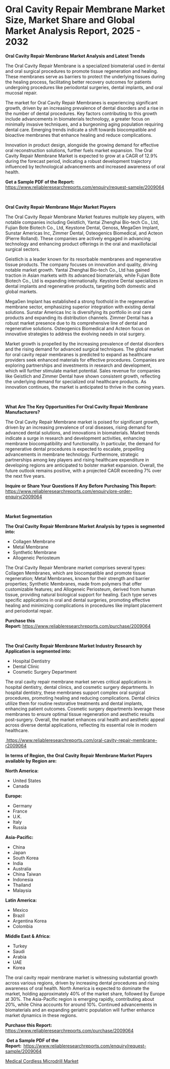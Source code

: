 <p><h1>Oral Cavity Repair Membrane Market Size, Market Share and Global Market Analysis Report, 2025 - 2032</h1></p><p><strong>Oral Cavity Repair Membrane Market Analysis and Latest Trends</strong></p>
<p><p>The Oral Cavity Repair Membrane is a specialized biomaterial used in dental and oral surgical procedures to promote tissue regeneration and healing. These membranes serve as barriers to protect the underlying tissues during the healing process, facilitating better recovery outcomes for patients undergoing procedures like periodontal surgeries, dental implants, and oral mucosal repair. </p><p>The market for Oral Cavity Repair Membranes is experiencing significant growth, driven by an increasing prevalence of dental disorders and a rise in the number of dental procedures. Key factors contributing to this growth include advancements in biomaterials technology, a greater focus on minimally invasive techniques, and a burgeoning aging population requiring dental care. Emerging trends indicate a shift towards biocompatible and bioactive membranes that enhance healing and reduce complications. </p><p>Innovation in product design, alongside the growing demand for effective oral reconstruction solutions, further fuels market expansion. The Oral Cavity Repair Membrane Market is expected to grow at a CAGR of 12.9% during the forecast period, indicating a robust development trajectory influenced by technological advancements and increased awareness of oral health.</p></p>
<p><strong>Get a Sample PDF of the Report:&nbsp;</strong> <a href="https://www.reliableresearchreports.com/enquiry/request-sample/2009064?utm_campaign=3257&utm_medium=2&utm_source=Github&utm_content=ia&utm_term=05032025&utm_id=oral-cavity-repair-membrane">https://www.reliableresearchreports.com/enquiry/request-sample/2009064</a></p>
<p>&nbsp;</p>
<p><strong>Oral Cavity Repair Membrane Major Market Players</strong></p>
<p><p>The Oral Cavity Repair Membrane Market features multiple key players, with notable companies including Geistlich, Yantai Zhenghai Bio-tech Co., Ltd, Fujian Bote Biotech Co., Ltd, Keystone Dental, Genoss, MegaGen Implant, Sunstar Americas Inc, Zimmer Dental, Osteogenics Biomedical, and Acteon (Pierre Rolland). These companies are actively engaged in advancing technology and enhancing product offerings in the oral and maxillofacial surgical sectors.</p><p>Geistlich is a leader known for its resorbable membranes and regenerative tissue products. The company focuses on innovation and quality, driving notable market growth. Yantai Zhenghai Bio-tech Co., Ltd has gained traction in Asian markets with its advanced biomaterials, while Fujian Bote Biotech Co., Ltd is expanding internationally. Keystone Dental specializes in dental implants and regenerative products, targeting both domestic and global markets.</p><p>MegaGen Implant has established a strong foothold in the regenerative membrane sector, emphasizing superior integration with existing dental solutions. Sunstar Americas Inc is diversifying its portfolio in oral care products and expanding its distribution channels. Zimmer Dental has a robust market presence due to its comprehensive line of dental and regenerative solutions. Osteogenics Biomedical and Acteon focus on innovative strategies to address the evolving needs in oral surgery.</p><p>Market growth is propelled by the increasing prevalence of dental disorders and the rising demand for advanced surgical techniques. The global market for oral cavity repair membranes is predicted to expand as healthcare providers seek enhanced materials for effective procedures. Companies are exploring partnerships and investments in research and development, which will further stimulate market potential. Sales revenue for companies like Geistlich and Zimmer Dental have shown consistent growth, reflecting the underlying demand for specialized oral healthcare products. As innovation continues, the market is anticipated to thrive in the coming years.</p></p>
<p>&nbsp;</p>
<p><strong>What Are The Key Opportunities For Oral Cavity Repair Membrane Manufacturers?</strong></p>
<p><p>The Oral Cavity Repair Membrane market is poised for significant growth, driven by an increasing prevalence of oral diseases, rising demand for advanced dental solutions, and innovations in biomaterials. Market trends indicate a surge in research and development activities, enhancing membrane biocompatibility and functionality. In particular, the demand for regenerative dental procedures is expected to escalate, propelling advancements in membrane technology. Furthermore, strategic partnerships among key players and rising healthcare expenditure in developing regions are anticipated to bolster market expansion. Overall, the future outlook remains positive, with a projected CAGR exceeding 7% over the next five years.</p></p>
<p><strong>Inquire or Share Your Questions If Any Before Purchasing This Report:</strong> <a href="https://www.reliableresearchreports.com/enquiry/pre-order-enquiry/2009064?utm_campaign=3257&utm_medium=2&utm_source=Github&utm_content=ia&utm_term=05032025&utm_id=oral-cavity-repair-membrane">https://www.reliableresearchreports.com/enquiry/pre-order-enquiry/2009064</a></p>
<p>&nbsp;</p>
<p><strong>Market Segmentation</strong></p>
<p><strong>The Oral Cavity Repair Membrane Market Analysis by types is segmented into:</strong></p>
<p><ul><li>Collagen Membrane</li><li>Metal Membrane</li><li>Synthetic Membrane</li><li>Allogeneic Periosteum</li></ul></p>
<p><p>The Oral Cavity Repair Membrane market comprises several types: Collagen Membranes, which are biocompatible and promote tissue regeneration; Metal Membranes, known for their strength and barrier properties; Synthetic Membranes, made from polymers that offer customizable features; and Allogeneic Periosteum, derived from human tissue, providing natural biological support for healing. Each type serves specific applications in oral and dental surgeries, promoting effective healing and minimizing complications in procedures like implant placement and periodontal repair.</p></p>
<p><strong>Purchase this Report:&nbsp;</strong><a href="https://www.reliableresearchreports.com/purchase/2009064?utm_campaign=3257&utm_medium=2&utm_source=Github&utm_content=ia&utm_term=05032025&utm_id=oral-cavity-repair-membrane">https://www.reliableresearchreports.com/purchase/2009064</a></p>
<p>&nbsp;</p>
<p><strong>The Oral Cavity Repair Membrane Market Industry Research by Application is segmented into:</strong></p>
<p><ul><li>Hospital Dentistry</li><li>Dental Clinic</li><li>Cosmetic Surgery Department</li></ul></p>
<p><p>The oral cavity repair membrane market serves critical applications in hospital dentistry, dental clinics, and cosmetic surgery departments. In hospital dentistry, these membranes support complex oral surgical procedures, promoting healing and reducing complications. Dental clinics utilize them for routine restorative treatments and dental implants, enhancing patient outcomes. Cosmetic surgery departments leverage these membranes to ensure optimal tissue regeneration and aesthetic results post-surgery. Overall, the market enhances oral health and aesthetic appeal across diverse dental applications, reflecting its essential role in modern healthcare.</p></p>
<p><a href="https://www.reliableresearchreports.com/oral-cavity-repair-membrane-r2009064?utm_campaign=3257&utm_medium=2&utm_source=Github&utm_content=ia&utm_term=05032025&utm_id=oral-cavity-repair-membrane">&nbsp;https://www.reliableresearchreports.com/oral-cavity-repair-membrane-r2009064</a></p>
<p><strong>In terms of Region, the Oral Cavity Repair Membrane Market Players available by Region are:</strong></p>
<p>
    <p> <strong> North America: </strong>
        <ul>
            <li>United States</li>
            <li>Canada</li>
        </ul>
        </p> 
    <p> <strong> Europe: </strong>
        <ul>
            <li>Germany</li>
            <li>France</li>
            <li>U.K.</li>
            <li>Italy</li>
            <li>Russia</li>
        </ul>
        </p> 
    <p> <strong> Asia-Pacific: </strong>
        <ul>
            <li>China</li>
            <li>Japan</li>
            <li>South Korea</li>
            <li>India</li>
            <li>Australia</li>
            <li>China Taiwan</li>
            <li>Indonesia</li>
            <li>Thailand</li>
            <li>Malaysia</li>
        </ul>
        </p> 
    <p> <strong> Latin America: </strong>
        <ul>
            <li>Mexico</li>
            <li>Brazil</li>
            <li>Argentina Korea</li>
            <li>Colombia</li>
        </ul>
        </p> 
    <p> <strong> Middle East & Africa: </strong>
        <ul>
            <li>Turkey</li>
            <li>Saudi</li>
            <li>Arabia</li>
            <li>UAE</li>
            <li>Korea</li>
        </ul>
    </p>
    </p>
<p><p>The oral cavity repair membrane market is witnessing substantial growth across various regions, driven by increasing dental procedures and rising awareness of oral health. North America is expected to dominate the market, holding approximately 40% of the market share, followed by Europe at 30%. The Asia-Pacific region is emerging rapidly, contributing about 20%, while China accounts for around 10%. Continued advancements in biomaterials and an expanding geriatric population will further enhance market dynamics in these regions.</p></p>
<p><strong>Purchase this Report: </strong><a href="https://www.reliableresearchreports.com/purchase/2009064?utm_campaign=3257&utm_medium=2&utm_source=Github&utm_content=ia&utm_term=05032025&utm_id=oral-cavity-repair-membrane">https://www.reliableresearchreports.com/purchase/2009064</a></p>
<p>&nbsp;<strong>Get a Sample PDF of the Report:&nbsp;&nbsp;</strong><a href="https://www.reliableresearchreports.com/enquiry/request-sample/2009064?utm_campaign=3257&utm_medium=2&utm_source=Github&utm_content=ia&utm_term=05032025&utm_id=oral-cavity-repair-membrane">https://www.reliableresearchreports.com/enquiry/request-sample/2009064</a></p>
<p><strong></strong></p>
<p><p><a href="https://github.com/leehihkl/Market-Research-Report-List-1/blob/main/medical-cordless-microdrill-market.md?utm_campaign=3257&utm_medium=2&utm_source=Github&utm_content=ia&utm_term=05032025&utm_id=oral-cavity-repair-membrane">Medical Cordless Microdrill Market</a></p></p>